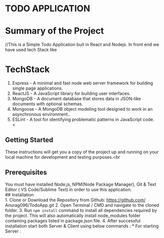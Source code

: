 # TODO APPLICATION<br>


# Summary of the Project<br>
//This is a Simple Todo Application buit in React and Nodejs. In front end we have used tech Stack like<br>


# TechStack<br>
1. Express - A minimal and fast node web server framework for building single page applications.
2. ReactJS - A JavaScript library for building user interfaces.
3. MongoDB - A document database that stores data in JSON-like documents with optional schemas.
4. Mongoose - A MongoDB object modeling tool designed to work in an asynchronous environment..  
5. ESLint - A tool for identifying problematic patterns in JavaScript code.<br><


## Getting Started <br>
These instructions will get you a copy of the project up and running on your local machine for development
and testing purposes.<br

## Prerequisites <br>
You must have installed Node.js, NPM(Node Package Manager), Git & Text Editor (
    VS Code/Sublime Text) in order to use this application.<br>
    ## Installation <br>
    1. Clone or Download the Repository from Github: https://github.com/
    Anurag096/TodoApp.git
    2. Open Terminal / CMD and navigate to the cloned folder.
    3. Run `npm install` command to install all dependencies required by the project.
    This will also automatically install node_modules folder containing packages listed
    in package.json file.
    4. After successful installation start both Server & Client using below commands :
    * For starting Server :

